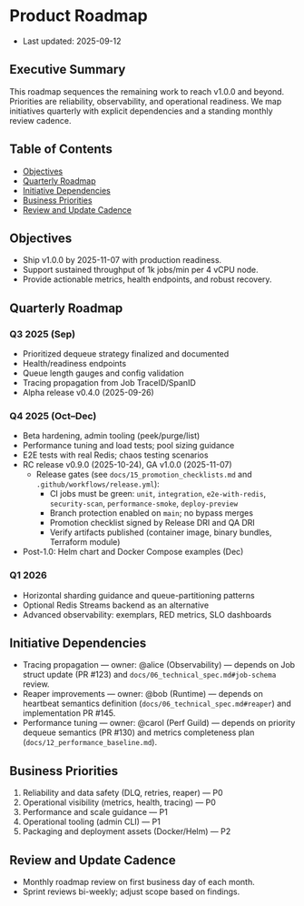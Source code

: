 # Product Roadmap

- Last updated: 2025-09-12

## Executive Summary

This roadmap sequences the remaining work to reach v1.0.0 and beyond. Priorities are reliability, observability, and operational readiness. We map initiatives quarterly with explicit dependencies and a standing monthly review cadence.

## Table of Contents

- [Objectives](#objectives)
- [Quarterly Roadmap](#quarterly-roadmap)
- [Initiative Dependencies](#initiative-dependencies)
- [Business Priorities](#business-priorities)
- [Review and Update Cadence](#review-and-update-cadence)

## Objectives

- Ship v1.0.0 by 2025-11-07 with production readiness.
- Support sustained throughput of 1k jobs/min per 4 vCPU node.
- Provide actionable metrics, health endpoints, and robust recovery.

## Quarterly Roadmap

### Q3 2025 (Sep)

- Prioritized dequeue strategy finalized and documented
- Health/readiness endpoints
- Queue length gauges and config validation
- Tracing propagation from Job TraceID/SpanID
- Alpha release v0.4.0 (2025-09-26)

### Q4 2025 (Oct–Dec)

- Beta hardening, admin tooling (peek/purge/list)
- Performance tuning and load tests; pool sizing guidance
- E2E tests with real Redis; chaos testing scenarios
- RC release v0.9.0 (2025-10-24), GA v1.0.0 (2025-11-07)
  - Release gates (see `docs/15_promotion_checklists.md` and `.github/workflows/release.yml`):
    - CI jobs must be green: `unit`, `integration`, `e2e-with-redis`, `security-scan`, `performance-smoke`, `deploy-preview`
    - Branch protection enabled on `main`; no bypass merges
    - Promotion checklist signed by Release DRI and QA DRI
    - Verify artifacts published (container image, binary bundles, Terraform module)
- Post-1.0: Helm chart and Docker Compose examples (Dec)

### Q1 2026

- Horizontal sharding guidance and queue-partitioning patterns
- Optional Redis Streams backend as an alternative
- Advanced observability: exemplars, RED metrics, SLO dashboards

## Initiative Dependencies

- Tracing propagation — owner: @alice (Observability) — depends on Job struct update (PR #123) and `docs/06_technical_spec.md#job-schema` review.
- Reaper improvements — owner: @bob (Runtime) — depends on heartbeat semantics definition (`docs/06_technical_spec.md#reaper`) and implementation PR #145.
- Performance tuning — owner: @carol (Perf Guild) — depends on priority dequeue semantics (PR #130) and metrics completeness plan (`docs/12_performance_baseline.md`).

## Business Priorities

1) Reliability and data safety (DLQ, retries, reaper) — P0
2) Operational visibility (metrics, health, tracing) — P0
3) Performance and scale guidance — P1
4) Operational tooling (admin CLI) — P1
5) Packaging and deployment assets (Docker/Helm) — P2

## Review and Update Cadence

- Monthly roadmap review on first business day of each month.
- Sprint reviews bi-weekly; adjust scope based on findings.
